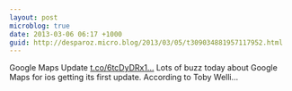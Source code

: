 ```yaml
---
layout: post
microblog: true
date: 2013-03-06 06:17 +1000
guid: http://desparoz.micro.blog/2013/03/05/t309034881957117952.html
---
```

Google Maps Update [t.co/6tcDyDRx1...](http://t.co/6tcDyDRx1L) Lots of buzz today about Google Maps for ios getting its first update. According to Toby Welli...
